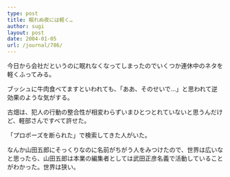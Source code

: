 ```yaml
---
type: post
title: 眠れぬ夜には軽く…
author: sugi
layout: post
date: 2004-01-05
url: /journal/786/
---
```

今日から会社だというのに眠れなくなってしまったのでいくつか連休中のネタを軽くふってみる。

ブッシュに牛肉食べてますといわれても、「ああ、そのせいで…」と思われて逆効果のような気がする。

古畑は、犯人の行動の整合性が相変わらずいまひとつとれていないと思うんだけど、軽部さんですべて許せた。

「プロポーズを断られた」で検索してきた人がいた。

なんか山田五郎にそっくりなのに名前がちがう人をみつけたので、世界は広いなと思ったら、山田五郎は本業の編集者としては武田正彦名義で活動していることがわかった。世界は狭い。
